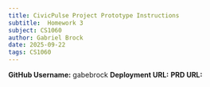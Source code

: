 ```yaml
---
title: CivicPulse Project Prototype Instructions
subtitle:  Homework 3
subject: CS1060
author: Gabriel Brock
date: 2025-09-22
tags: CS1060
---
```


**GitHub Username:** gabebrock
**Deployment URL:**
**PRD URL:**